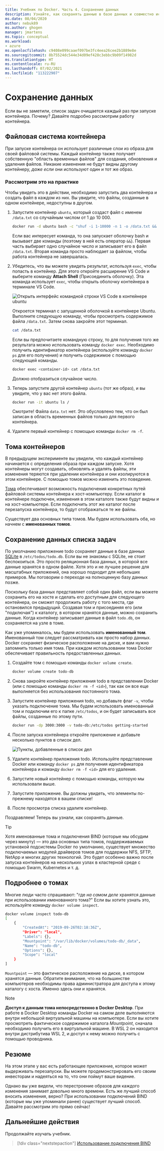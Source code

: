 ```yaml
---
title: Учебник по Docker. Часть 4. Сохранение данных
description: Узнайте, как сохранять данные в базе данных и совместно использовать каталоги в контейнере путем подключения тома.
ms.date: 08/04/2020
author: nebuk89
ms.author: ghogen
manager: jmartens
ms.topic: conceptual
ms.workload:
- azure
ms.openlocfilehash: c9408e099caaef097be3fc4eea26cee2b1889e8e
ms.sourcegitcommit: 8b75524dc544e34d09ef428c3ebbc9b09f14982d
ms.translationtype: HT
ms.contentlocale: ru-RU
ms.lasthandoff: 07/02/2021
ms.locfileid: "113222907"
---
```

# <a name="persist-your-data"></a> Сохранение данных

Если вы не заметили, список задач очищается каждый раз при запуске контейнера. Почему? Давайте подробно рассмотрим работу контейнера.

## <a name="the-containers-filesystem"></a>Файловая система контейнера

При запуске контейнера он использует различные слои из образа для своей файловой системы. Каждый контейнер также получает собственную "область временных файлов" для создания, обновления и удаления файлов. Никакие изменения не будут видны другому контейнеру, *даже если* они используют один и тот же образ.

### <a name="see-this-in-practice"></a>Рассмотрим это на практике

Чтобы увидеть это в действии, необходимо запустить два контейнера и создать файл в каждом из них. Вы увидите, что файлы, созданные в одном контейнере, недоступны в другом.

1. Запустите контейнер `ubuntu`, который создаст файл с именем `/data.txt` со случайным числом от 1 до 10 000.

    ```bash
    docker run -d ubuntu bash -c "shuf -i 1-10000 -n 1 -o /data.txt && tail -f /dev/null"
    ```

    Если вас интересует команда, то она запускает оболочку bash и вызывает две команды (поэтому в ней есть оператор `&&`). Первая часть выбирает одно случайное число и записывает его в файл `/data.txt`. Вторая команда просто наблюдает за файлом, чтобы работа контейнера не завершалась.

1. Убедитесь, что вы можете увидеть результат, используя `exec`, чтобы попасть в контейнер. Для этого откройте расширение VS Code и выберите команду **Attach Shell** (Присоединить оболочку). Эта команда использует `exec`, чтобы открыть оболочку контейнера в терминале VS Code.

    ![Открыть интерфейс командной строки VS Code в контейнере ubuntu](media/attach_shell.png)

    Откроется терминал с запущенной оболочкой в контейнере Ubuntu. Выполните следующую команду, чтобы просмотреть содержимое файла `/data.txt`. Затем снова закройте этот терминал.

    ```bash
    cat /data.txt
    ```

    Если вы предпочитаете командную строку, то для получения того же результата можно использовать команду `docker exec`. Необходимо получить идентификатор контейнера (используйте команду `docker ps` для его получения) и получить содержимое с помощью следующей команды.

    ```bash
    docker exec <container-id> cat /data.txt
    ```

    Должно отобразиться случайное число.

1. Теперь запустите другой контейнер `ubuntu` (тот же образ), и вы увидите, что у вас нет этого файла.

    ```bash
    docker run -it ubuntu ls /
    ```

    Смотрите! Файла `data.txt` нет. Это обусловлено тем, что он был записан в область временных файлов только для первого контейнера.

1. Удалите первый контейнер с помощью команды `docker rm -f`.

## <a name="container-volumes"></a>Тома контейнеров

В предыдущем эксперименте вы увидели, что каждый контейнер начинается с определения образа при каждом запуске. Хотя контейнеры могут создавать, обновлять и удалять файлы, эти изменения теряются при удалении контейнера и они изолируются в этом контейнере. С помощью томов можно изменить это поведение.

[Тома](https://docs.docker.com/storage/volumes/) обеспечивают возможность подключения конкретных путей файловой системы контейнера к хост-компьютеру. Если каталог в контейнере подключен, изменения в этом каталоге также будут видны и на хост-компьютере. Если подключить этот же каталог после перезапуска контейнера, то будут отображаться те же файлы.

Существует два основных типа томов. Мы будем использовать оба, но начнем с **именованных томов**.

## <a name="persist-your-todo-data"></a>Сохранение данных списка задач

По умолчанию приложение todo сохраняет данные в базе данных [SQLite](https://www.sqlite.org/index.html) в `/etc/todos/todo.db`. Если вы не знакомы с SQLite, не стоит беспокоиться. Это просто реляционная база данных, в которой все данные хранятся в одном файле. Хотя это и не лучшее решение для масштабных приложений, она хорошо подходит для небольших примеров. Мы поговорим о переходе на полноценную базу данных позже.

Поскольку база данных представляет собой один файл, если вы можете сохранить его на хосте и сделать его доступным для следующего контейнера, он сможет продолжить работу с того места, где остановился предыдущий. Создавая том и присоединяя его (или "подключая") к каталогу, в котором хранятся данные, можно сохранить данные. Когда контейнер записывает данные в файл `todo.db`, он сохраняется на узле в томе.

Как уже упоминалось, мы будем использовать **именованный том**. Именованный том следует рассматривать как просто набор данных. Docker сохраняет физическое расположение на диске, и вам нужно запомнить только имя тома. При каждом использовании тома Docker обеспечивает правильность предоставленных данных.

1. Создайте том с помощью команды `docker volume create`.

    ```bash
    docker volume create todo-db
    ```

1. Снова закройте контейнер приложения todo в представлении Docker (или с помощью команды `docker rm -f <id>`), так как он все еще выполняется без использования постоянного тома.

1. Запустите контейнер приложения todo, но добавьте флаг `-v`, чтобы указать подключение тома. Мы будем использовать именованный том и подключим его к папке `/etc/todos`, и он будет записывать все файлы, созданные по этому пути.

    ```bash
    docker run -dp 3000:3000 -v todo-db:/etc/todos getting-started
    ```

1. После запуска контейнера откройте приложение и добавьте несколько пунктов в список дел.

    ![Пункты, добавленные в список дел](media/items-added.png)

1. Удалите контейнер приложения todo. Используйте представление Docker или команду `docker ps` для получения идентификатора контейнера и команду `docker rm -f <id>` для его удаления.

1. Запустите новый контейнер с помощью команды, которую мы использовали выше.

1. Запустите приложение. Вы должны увидеть, что элементы по-прежнему находятся в вашем списке!

1. После просмотра списка удалите контейнер.

Поздравляем! Теперь вы узнали, как сохранять данные.

> [!TIP]
> Хотя именованные тома и подключения BIND (которые мы обсудим через минуту) — это два основных типа томов, поддерживаемых установкой подсистемы Docker по умолчанию, существует множество подключаемых модулей драйверов томов для поддержки NFS, SFTP, NetApp и многих других технологий. Это будет особенно важно после запуска контейнеров на нескольких узлах в кластерной среде с помощью Swarm, Kubernetes и т. д.

## <a name="dive-into-your-volume"></a>Подробнее о томах

Многие люди часто спрашивают: "где *на самом деле* хранятся данные при использовании именованного тома?" Если вы хотите узнать это, используйте команду `docker volume inspect`.

```bash
docker volume inspect todo-db
[
    {
        "CreatedAt": "2019-09-26T02:18:36Z",
        "Driver": "local",
        "Labels": {},
        "Mountpoint": "/var/lib/docker/volumes/todo-db/_data",
        "Name": "todo-db",
        "Options": {},
        "Scope": "local"
    }
]
```

`Mountpoint` — это фактическое расположение на диске, в котором хранятся данные. Обратите внимание, что на большинстве компьютеров необходимы права администратора для доступа к этому каталогу с хоста. Именно здесь они и хранятся.

> [!NOTE]
> **Доступ к данным тома непосредственно в Docker Desktop**. При работе в Docker Desktop команды Docker на самом деле выполняются внутри небольшой виртуальной машины на компьютере. Если вы хотите просмотреть фактическое содержимое каталога *Mountpoint*, сначала необходимо получить его в виртуальной машине. В WSL 2 он находится внутри дистрибутива WSL 2, и доступ к нему можно получить с помощью проводника.

## <a name="recap"></a>Резюме

На этом этапе у вас есть работающее приложение, которое может выдерживать перезапуски. Вы можете продемонстрировать его своим инвесторам и надеяться на то, что они поймут ваше видение.

Однако вы уже видели, что перестроение образов для каждого изменения занимает довольно много времени. Есть же лучший способ вносить изменения, верно? При использовании подключений BIND (которые мы уже упоминали ранее) существует лучший способ. Давайте рассмотрим это прямо сейчас!

## <a name="next-steps"></a>Дальнейшие действия

Продолжайте изучать учебник.

> [!div class="nextstepaction"]
> [Использование подключения BIND](use-bind-mounts.md)
